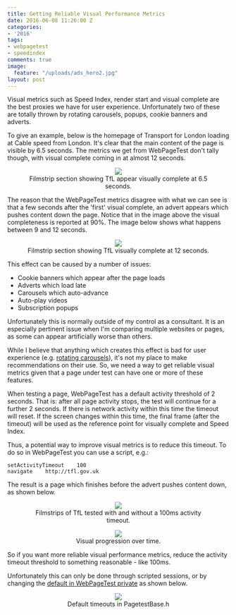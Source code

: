 ```yaml
---
title: Getting Reliable Visual Performance Metrics
date: 2016-06-08 11:26:00 Z
categories:
- '2016'
tags:
- webpagetest
- speedindex
comments: true
image:
  feature: "/uploads/ads_hero2.jpg"
layout: post
---
```


Visual metrics such as Speed Index, render start and visual complete are the best proxies we have for user experience. Unfortunately two of these are totally thrown by rotating carousels, popups, cookie banners and adverts.

To give an example, below is the homepage of Transport for London loading at Cable speed from London. It's clear that the main content of the page is visible by 6.5 seconds. The metrics we get from WebPageTest don't tally though, with visual complete coming in at almost 12 seconds.

<figure align="center">
<img src="/uploads/tfl_6-5.JPG"/>
<figcaption>Filmstrip section showing TfL appear visually complete at 6.5 seconds.</figcaption>
</figure>

The reason that the WebPageTest metrics disagree with what we can see is that a few seconds after the 'first' visual complete, an advert appears which pushes content down the page. Notice that in the image above the visual completeness is reported at 90%. The image below shows what happens between 9 and 12 seconds.

<figure align="center">
<img src="/uploads/tfl_9-12.JPG"/>
<figcaption>Filmstrip section showing TfL visually complete at 12 seconds.</figcaption>
</figure>

This effect can be caused by a number of issues:

 * Cookie banners which appear after the page loads
 * Adverts which load late
 * Carousels which auto-advance
 * Auto-play videos
 * Subscription popups

Unfortunately this is normally outside of my control as a consultant. It is an especially pertinent issue when I'm comparing multiple websites or pages, as some can appear artificially worse than others.

While I believe that anything which creates this effect is bad for user experience (e.g. [rotating carousels](http://shouldiuseacarousel.com/)), it's not my place to make recommendations on their use. So, we need a way to get reliable visual metrics given that a page under test can have one or more of these features.

When testing a page, WebPageTest has a default activity threshold of 2 seconds. That is: after all page activity stops, the test will continue for a further 2 seconds. If there is network activity within this time the timeout will reset. If the screen changes within this time, the final frame (after the timeout) will be used as the reference point for visually complete and Speed Index.

Thus, a potential way to improve visual metrics is to reduce this timeout. To do so in WebPageTest you can use a script, e.g.:

```
setActivityTimeout    100
navigate    http://tfl.gov.uk
```

The result is a page which finishes before the advert pushes content down, as shown below.

<figure align="center">
<img src="/uploads/timeout.jpg"/>
<figcaption>Filmstrips of TfL tested with and without a 100ms activity timeout.</figcaption>
</figure>
<figure align="center">
<img src="/uploads/visual_progression.PNG"/>
<figcaption>Visual progression over time.</figcaption>
</figure>

So if you want more reliable visual performance metrics, reduce the activity timeout threshold to something reasonable - like 100ms.

Unfortunately this can only be done through scripted sessions, or by changing the [default in WebPageTest private](https://github.com/WPO-Foundation/webpagetest/blob/master/agent/browser/ie/pagetest/PagetestBase.h) as shown below.

<figure align="center">
<img src="/uploads/timeouts.png"/>
<figcaption>Default timeouts in PagetestBase.h</figcaption>
</figure>